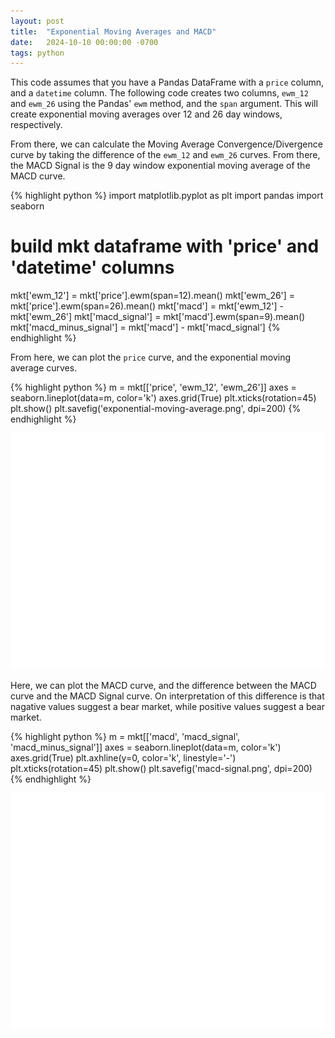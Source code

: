 ```yaml
---
layout: post
title:  "Exponential Moving Averages and MACD"
date:   2024-10-10 00:00:00 -0700
tags: python
---
```


This code assumes that you have a Pandas DataFrame with a `price` column, and
a `datetime` column. The following code creates two columns, `ewm_12` and
`ewm_26` using the Pandas' `ewm` method, and the `span` argument. This will
create exponential moving averages over 12 and 26 day windows, respectively.

From there, we can calculate the Moving Average Convergence/Divergence curve by
taking the difference of the `ewm_12` and `ewm_26` curves. From there, the MACD
Signal is the 9 day window exponential moving average of the MACD curve.

{% highlight python %}
import matplotlib.pyplot as plt
import pandas
import seaborn

# build mkt dataframe with 'price' and 'datetime' columns

mkt['ewm_12'] = mkt['price'].ewm(span=12).mean()
mkt['ewm_26'] = mkt['price'].ewm(span=26).mean()
mkt['macd'] = mkt['ewm_12'] - mkt['ewm_26']
mkt['macd_signal'] = mkt['macd'].ewm(span=9).mean()
mkt['macd_minus_signal'] = mkt['macd'] - mkt['macd_signal']
{% endhighlight %}

From here, we can plot the `price` curve, and the exponential moving average
curves.

{% highlight python %}
m = mkt[['price', 'ewm_12', 'ewm_26']]
axes = seaborn.lineplot(data=m, color='k')
axes.grid(True)
plt.xticks(rotation=45)
plt.show()
plt.savefig('exponential-moving-average.png', dpi=200)
{% endhighlight %}

![Exponential Moving Averages](/assets/images/exponential-moving-average.png)

Here, we can plot the MACD curve, and the difference between the MACD curve and
the MACD Signal curve. On interpretation of this difference is that nagative
values suggest a bear market, while positive values suggest a bear market. 

{% highlight python %}
m = mkt[['macd', 'macd_signal', 'macd_minus_signal']]
axes = seaborn.lineplot(data=m, color='k')
axes.grid(True)
plt.axhline(y=0, color='k', linestyle='-')
plt.xticks(rotation=45)
plt.show()
plt.savefig('macd-signal.png', dpi=200)
{% endhighlight %}

![MACD and MACD Signal](/assets/images/macd-signal.png)
